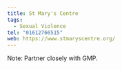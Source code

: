 ```yaml
---
title: St Mary's Centre
tags:
  - Sexual Violence
tel: "01612766515"
web: https://www.stmaryscentre.org/
---
```

Note: Partner closely with GMP.